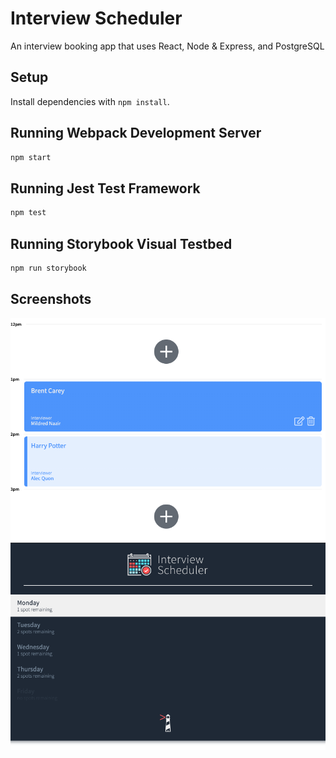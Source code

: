 # Interview Scheduler
An interview booking app that uses React, Node & Express, and PostgreSQL
## Setup

Install dependencies with `npm install`.

## Running Webpack Development Server

```sh
npm start
```

## Running Jest Test Framework

```sh
npm test
```

## Running Storybook Visual Testbed

```sh
npm run storybook
```
## Screenshots
!['Appointment Viewer'](https://github.com/bcrwb/scheduler/blob/master/root/Appointments.png?raw=true)
!['Days Viewer'](https://github.com/bcrwb/scheduler/blob/master/root/Days.png?raw=true)
